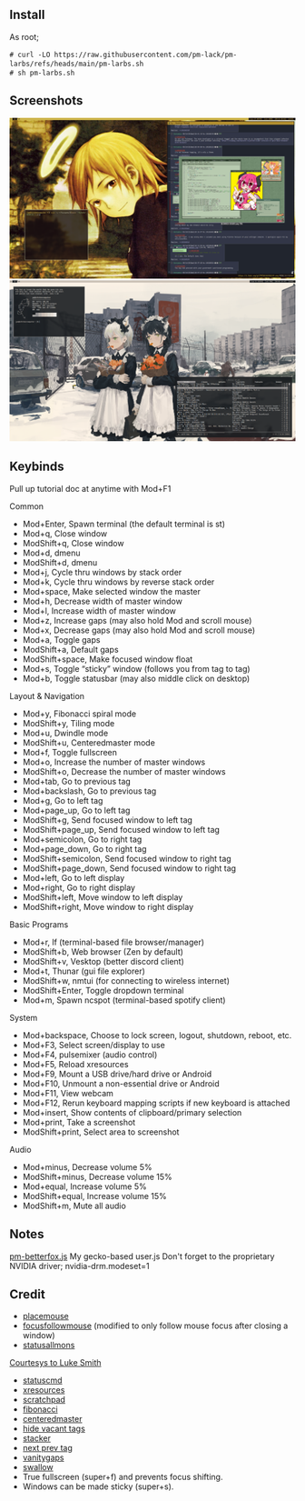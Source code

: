 ## Install

As root;
```
# curl -LO https://raw.githubusercontent.com/pm-lack/pm-larbs/refs/heads/main/pm-larbs.sh
# sh pm-larbs.sh
```

## Screenshots
![ScreenShot](https://raw.githubusercontent.com/pm-lack/pm-larbs/refs/heads/main/screenshot2.png)
![ScreenShot](https://raw.githubusercontent.com/pm-lack/pm-larbs/refs/heads/main/screenshot.png)

## Keybinds

Pull up tutorial doc at anytime with Mod+F1

Common
- Mod+Enter,            Spawn terminal (the default terminal is st)
- Mod+q,                Close window
- ModShift+q,           Close window
- Mod+d,                dmenu
- ModShift+d,           dmenu
- Mod+j,                Cycle thru windows by stack order
- Mod+k,                Cycle thru windows by reverse stack order
- Mod+space,            Make selected window the master
- Mod+h,                Decrease width of master window
- Mod+l,                Increase width of master window
- Mod+z,                Increase gaps (may also hold Mod and scroll mouse)
- Mod+x,                Decrease gaps (may also hold Mod and scroll mouse)
- Mod+a,                Toggle gaps
- ModShift+a,           Default gaps
- ModShift+space,       Make focused window float
- Mod+s,                Toggle “sticky” window (follows you from tag to tag)
- Mod+b,                Toggle statusbar (may also middle click on desktop)

Layout & Navigation
- Mod+y,                Fibonacci spiral mode
- ModShift+y,           Tiling mode
- Mod+u,                Dwindle mode
- ModShift+u,           Centeredmaster mode
- Mod+f,                Toggle fullscreen
- Mod+o,                Increase the number of master windows
- ModShift+o,           Decrease the number of master windows
- Mod+tab,              Go to previous tag
- Mod+backslash,        Go to previous tag
- Mod+g,                Go to left tag
- Mod+page_up,          Go to left tag
- ModShift+g,           Send focused window to left tag
- ModShift+page_up,     Send focused window to left tag
- Mod+semicolon,        Go to right tag
- Mod+page_down,        Go to right tag
- ModShift+semicolon,   Send focused window to right tag
- ModShift+page_down,   Send focused window to right tag
- Mod+left,             Go to left display
- Mod+right,            Go to right display
- ModShift+left,        Move window to left display
- ModShift+right,       Move window to right display

Basic Programs
- Mod+r,                lf (terminal-based file browser/manager)
- ModShift+b,           Web browser (Zen by default)
- ModShift+v,           Vesktop (better discord client)
- Mod+t,                Thunar (gui file explorer)
- ModShift+w,           nmtui (for connecting to wireless internet)
- ModShift+Enter,       Toggle dropdown terminal
- Mod+m,                Spawn ncspot (terminal-based spotify client)

System
- Mod+backspace,        Choose to lock screen, logout, shutdown, reboot, etc.
- Mod+F3,               Select screen/display to use
- Mod+F4,               pulsemixer (audio control)
- Mod+F5,               Reload xresources
- Mod+F9,               Mount a USB drive/hard drive or Android
- Mod+F10,              Unmount a non-essential drive or Android
- Mod+F11,              View webcam
- Mod+F12,              Rerun keyboard mapping scripts if new keyboard is attached
- Mod+insert,           Show contents of clipboard/primary selection
- Mod+print,            Take a screenshot
- ModShift+print,       Select area to screenshot

Audio
- Mod+minus,            Decrease volume 5%
- ModShift+minus,       Decrease volume 15%
- Mod+equal,            Increase volume 5%
- ModShift+equal,       Increase volume 15%
- ModShift+m,           Mute all audio

## Notes
[pm-betterfox.js](https://github.com/pm-lack/pm-betterfox.js) My gecko-based user.js
Don't forget to the proprietary NVIDIA driver; nvidia-drm.modeset=1

## Credit
- [placemouse](https://github.com/bakkeby/patches/wiki/placemouse) 
- [focusfollowmouse](https://github.com/bakkeby/patches/wiki/focusfollowmouse) (modified to only follow mouse focus after closing a window)
- [statusallmons](https://dwm.suckless.org/patches/statusallmons/) 

 [Courtesys to Luke Smith](https://github.com/lukesmithxyz/dwm)
- [statuscmd](https://dwm.suckless.org/patches/statuscmd/) 
- [xresources](https://dwm.suckless.org/patches/xresources/) 
- [scratchpad](https://dwm.suckless.org/patches/scratchpad/) 
- [fibonacci](https://dwm.suckless.org/patches/fibonacci/) 
- [centeredmaster](https://dwm.suckless.org/patches/centeredmaster/) 
- [hide vacant tags ](https://dwm.suckless.org/patches/hide_vacant_tags/)
- [stacker](https://dwm.suckless.org/patches/stacker/) 
- [next prev tag ](https://dwm.suckless.org/patches/nextprev/)
- [vanitygaps](https://dwm.suckless.org/patches/vanitygaps/) 
- [swallow](https://dwm.suckless.org/patches/swallow/)
- True fullscreen (super+f) and prevents focus shifting.
- Windows can be made sticky (super+s).
